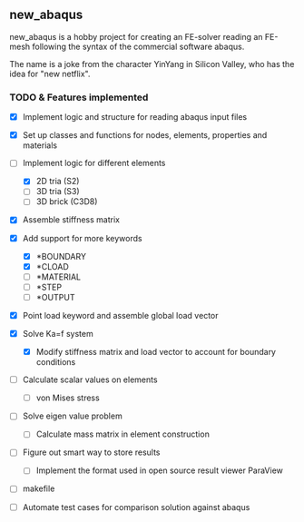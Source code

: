 ## new_abaqus
new_abaqus is a hobby project for creating an FE-solver reading an FE-mesh following the syntax of the commercial software abaqus. 

The name is a joke from the character YinYang in Silicon Valley, who has the idea for "new netflix".

### TODO & Features implemented
- [x] Implement logic and structure for reading abaqus input files
- [x] Set up classes and functions for nodes, elements, properties and materials
- [ ] Implement logic for different elements
  - [x] 2D tria (S2)
  - [ ] 3D tria (S3)
  - [ ] 3D brick (C3D8)

- [x] Assemble stiffness matrix
- [x] Add support for more keywords
  - [x] *BOUNDARY
  - [x] *CLOAD
  - [ ] *MATERIAL
  - [ ] *STEP
  - [ ] *OUTPUT
- [x] Point load keyword and assemble global load vector
- [x] Solve Ka=f system
  - [x] Modify stiffness matrix and load vector to account for boundary conditions
- [ ] Calculate scalar values on elements
  - [ ] von Mises stress
- [ ] Solve eigen value problem
  - [ ] Calculate mass matrix in element construction
- [ ] Figure out smart way to store results  
  - [ ] Implement the format used in open source result viewer ParaView
- [ ] makefile
- [ ] Automate test cases for comparison solution against abaqus




